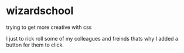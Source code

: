 # wizardschool
trying to get more creative with css

I just to rick roll some of my colleagues and freinds thats why I added a button for them to click. 
